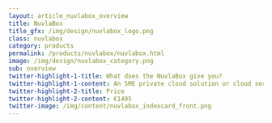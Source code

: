 ```yaml
---
layout: article_nuvlabox_overview
title: NuvlaBox
title_gfx: /img/design/nuvlabox_logo.png
class: nuvlabox
category: products
permalink: /products/nuvlabox/nuvlabox.html
image: /img/design/nuvlabox_category.png
sub: overview
twitter-highlight-1-title: What does the NuvlaBox give you?
twitter-highlight-1-content: An SME private cloud solution or cloud server.
twitter-highlight-2-title: Price
twitter-highlight-2-content: €1495
twitter-image: /img/content/nuvlabox_indexcard_front.png
---
```



